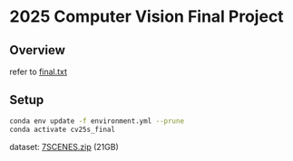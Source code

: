 # 2025 Computer Vision Final Project

## Overview

refer to [final.txt](final.txt)

## Setup

```bash
conda env update -f environment.yml --prune
conda activate cv25s_final
```

dataset: [7SCENES.zip](https://drive.google.com/file/d/1IIDaxvauiNtZX49lSckrok82XJchOtD3/view) (21GB)
